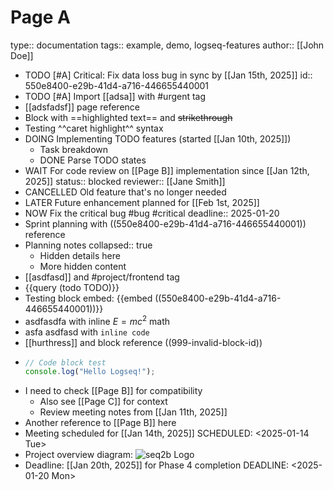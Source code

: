 # Page A
type:: documentation
tags:: example, demo, logseq-features
author:: [[John Doe]]

- TODO [#A] Critical: Fix data loss bug in sync by [[Jan 15th, 2025]]
  id:: 550e8400-e29b-41d4-a716-446655440001
- TODO [#A] Import [[adsa]] with #urgent tag
- [[adsfadsf]] page reference
- Block with ==highlighted text== and ~~strikethrough~~
- Testing ^^caret highlight^^ syntax
- DOING Implementing TODO features (started [[Jan 10th, 2025]])
  - Task breakdown
  - DONE Parse TODO states
- WAIT For code review on [[Page B]] implementation since [[Jan 12th, 2025]]
  status:: blocked
  reviewer:: [[Jane Smith]]
- CANCELLED Old feature that's no longer needed
- LATER Future enhancement planned for [[Feb 1st, 2025]]
- NOW Fix the critical bug #bug #critical
  deadline:: 2025-01-20
- Sprint planning with ((550e8400-e29b-41d4-a716-446655440001)) reference
- Planning notes
  collapsed:: true
  - Hidden details here
  - More hidden content
- [[asdfasd]] and #project/frontend tag
- {{query (todo TODO)}}
- Testing block embed: {{embed ((550e8400-e29b-41d4-a716-446655440001))}}
- asdfasdfa with inline $E = mc^2$ math
- asfa asdfasd with `inline code`
- [[hurthress]] and block reference ((999-invalid-block-id))
- ```javascript
  // Code block test
  console.log("Hello Logseq!");
  ```
- I need to check [[Page B]] for compatibility
  - Also see [[Page C]] for context
  - Review meeting notes from [[Jan 11th, 2025]]
- Another reference to [[Page B]] here
- Meeting scheduled for [[Jan 14th, 2025]]
  SCHEDULED: <2025-01-14 Tue>
- Project overview diagram: ![seq2b Logo](../assets/seq2b-logo.svg)
- Deadline: [[Jan 20th, 2025]] for Phase 4 completion
  DEADLINE: <2025-01-20 Mon>
